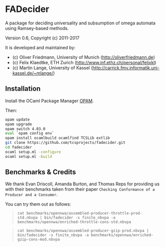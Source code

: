 FADecider
=========

A package for deciding universality and subsumption of omega automata using Ramsey-based methods.

Version 0.6, Copyright (c) 2011-2017

It is developed and maintained by:
- (c) Oliver Friedmann, University of Munich (http://oliverfriedmann.de)
- (c) Felix Klaedtke, ETH Zurich (http://www.inf.ethz.ch/personal/felixkl)
- (c) Martin Lange, University of Kassel (http://carrick.fmv.informatik.uni-kassel.de/~mlange/)


## Installation

Install the OCaml Package Manager [OPAM](https://opam.ocaml.org).

Then:
```bash	
opam update
opam upgrade
opam switch 4.03.0
eval `opam config env`
opam install ocamlbuild ocamlfind TCSLib extlib
git clone https://github.com/tcsprojects/fadecider.git
cd fadecider
ocaml setup.ml -configure
ocaml setup.ml -build
```


## Benchmarks & Credits
We thank Evan Driscoll, Amanda Burton, and Thomas Reps for providing us with their benchmarks taken from their paper ```Checking Conformance of a Producer and a Consumer```.
		
You can try them out as follows:
	
> ```cat benchmarks/opennwa/assembled-producer-throttle-prod-std.nbvpa | bin/fadecider -s finite_nbvpa -a benchmarks/opennwa/enriched-throttle-cons-std.nbvpa```

> ```cat benchmarks/opennwa/assembled-producer-gzip-prod.nbvpa | bin/fadecider -s finite_nbvpa -a benchmarks/opennwa/enriched-gzip-cons-mod.nbvpa```
		
